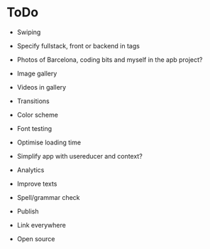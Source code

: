 # ToDo

- Swiping
- Specify fullstack, front or backend in tags
- Photos of Barcelona, coding bits and myself in the apb project?
- Image gallery
- Videos in gallery
- Transitions
- Color scheme
- Font testing
- Optimise loading time
- Simplify app with usereducer and context?
- Analytics
- Improve texts
- Spell/grammar check

- Publish
- Link everywhere
- Open source
